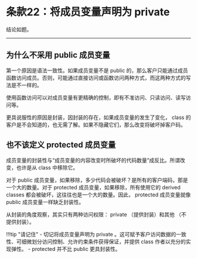 # 条款22：将成员变量声明为 private

结论如题。

---

## 为什么不采用 public 成员变量

第一个原因是语法一致性。如果成员变量不是 public 的，那么客户只能通过成员函数访问成员。否则，可能通过直接访问或函数访问两种方式，而这两种方式的写法是不一样的。

使用函数访问可以对成员变量有更精确的控制，即有不准访问、只读访问、读写访问等。

更具说服性的原因是封装，因封装的存在，如果成员变量的发生了变化， class 的客户是不会知道的，也无需了解。如果不隐藏它们，那么改变将破坏掉客户码。

## 也不该定义 protected 成员变量

成员变量的封装性与“成员变量的内容改变时所破坏的代码数量”成反比。所谓改变，也许是从 class 中移除它。

对于 public 成员变量，如果移除，多少代码会被破坏？是所有的客户端码，那是一个大的数量。对于 protected 成员变量，如果移除，所有使用它的 derived classes 都会被破坏，这往往也是一个大的数量。因此， protected 成员变量就像 public 成员变量一样缺乏封装性。

从封装的角度观察，其实只有两种访问权限： private （提供封装）和其他 （不提供封装）。

!!!tip "请记住"
	- 切记将成员变量声明为 private 。这可赋予客户访问数据的一致性、可细微划分访问控制、允许约束条件获得保证，并提供 class 作者以充分的实现弹性。
	- protected 并不比 public 更具封装性。